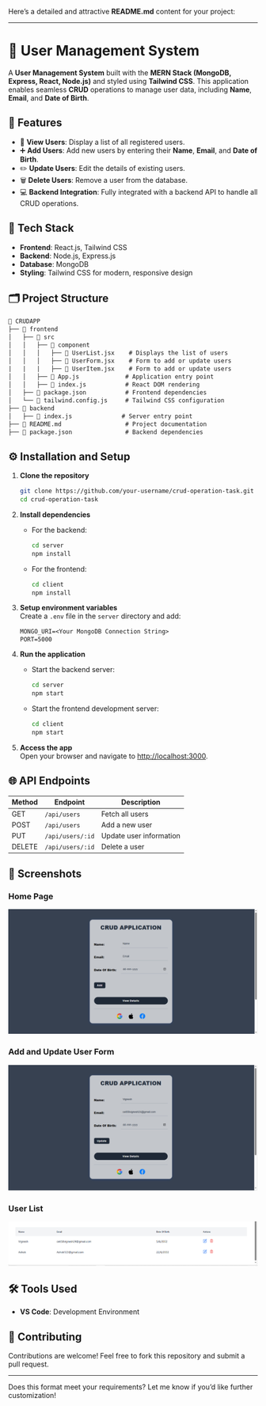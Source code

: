 Here’s a detailed and attractive **README.md** content for your project:

---

# 📝 User Management System

A **User Management System** built with the **MERN Stack (MongoDB, Express, React, Node.js)** and styled using **Tailwind CSS**. This application enables seamless **CRUD** operations to manage user data, including **Name**, **Email**, and **Date of Birth**.

## 🌟 Features

- 📃 **View Users**: Display a list of all registered users.
- ➕ **Add Users**: Add new users by entering their **Name**, **Email**, and **Date of Birth**.
- ✏️ **Update Users**: Edit the details of existing users.
- 🗑️ **Delete Users**: Remove a user from the database.
- 💻 **Backend Integration**: Fully integrated with a backend API to handle all CRUD operations.

## 🚀 Tech Stack

- **Frontend**: React.js, Tailwind CSS
- **Backend**: Node.js, Express.js
- **Database**: MongoDB
- **Styling**: Tailwind CSS for modern, responsive design

## 🗂️ Project Structure

```
📂 CRUDAPP
├── 📁 frontend
│   ├── 📁 src
│   │   ├── 📁 component
│   │   │   ├── 📄 UserList.jsx    # Displays the list of users
│   │   │   ├── 📄 UserForm.jsx    # Form to add or update users
|   |   |   ├── 📄 UserItem.jsx    # Form to add or update users
│   │   ├── 📄 App.js             # Application entry point
│   │   ├── 📄 index.js           # React DOM rendering
│   ├── 📄 package.json           # Frontend dependencies
│   └── 📄 tailwind.config.js     # Tailwind CSS configuration
├── 📁 backend
│   ├── 📄 index.js              # Server entry point
├── 📄 README.md                  # Project documentation
├── 📄 package.json               # Backend dependencies
```

## ⚙️ Installation and Setup

1. **Clone the repository**  
   ```bash
   git clone https://github.com/your-username/crud-operation-task.git
   cd crud-operation-task
   ```

2. **Install dependencies**  
   - For the backend:
     ```bash
     cd server
     npm install
     ```
   - For the frontend:
     ```bash
     cd client
     npm install
     ```

3. **Setup environment variables**  
   Create a `.env` file in the `server` directory and add:
   ```env
   MONGO_URI=<Your MongoDB Connection String>
   PORT=5000
   ```

4. **Run the application**  
   - Start the backend server:
     ```bash
     cd server
     npm start
     ```
   - Start the frontend development server:
     ```bash
     cd client
     npm start
     ```

5. **Access the app**  
   Open your browser and navigate to [http://localhost:3000](http://localhost:3000).

## 🌐 API Endpoints

| Method | Endpoint       | Description                  |
|--------|----------------|------------------------------|
| GET    | `/api/users`   | Fetch all users              |
| POST   | `/api/users`   | Add a new user               |
| PUT    | `/api/users/:id` | Update user information      |
| DELETE | `/api/users/:id` | Delete a user                |

## 📸 Screenshots

### Home Page
![Home Page](images/crud1.png)

### Add and Update User Form
![Add User Form](images/crud3.png)

### User List
![User List](images/crud2.png)

## 🛠️ Tools Used

- **VS Code**: Development Environment

## 🎉 Contributing

Contributions are welcome! Feel free to fork this repository and submit a pull request.

---

Does this format meet your requirements? Let me know if you’d like further customization!
